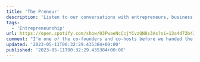 ```yaml
---
title: 'The Preneur'
description: 'Listen to our conversations with entrepreneurs, business owners, and investors, and learn from their failures and successes.'
tags:
  - 'Entrepreneurship'
url: https://open.spotify.com/show/03PwaeNcCcjYCvzQN8s3As?si=13a4d72b43c049ca
comment: "I'm one of the co-founders and co-hosts before we handed the podcast over to a new team. Highly recommend listening to the old and new episodes."
updated: '2023-05-11T00:32:29.435384+00:00'
published: '2023-05-11T00:32:29.435384+00:00'
---
```

